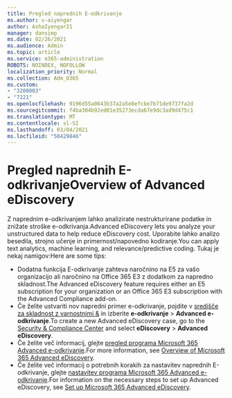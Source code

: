 ```yaml
---
title: Pregled naprednih E-odkrivanje
ms.author: v-aiyengar
author: AshaIyengar21
manager: dansimp
ms.date: 02/26/2021
ms.audience: Admin
ms.topic: article
ms.service: o365-administration
ROBOTS: NOINDEX, NOFOLLOW
localization_priority: Normal
ms.collection: Adm_O365
ms.custom:
- "3200003"
- "7221"
ms.openlocfilehash: 9196d55a0643b37a2a5e0efcbe7b71de9737fa2d
ms.sourcegitcommit: f4ba304b92ed01e35273ecda67e9dc3ad9d475c1
ms.translationtype: MT
ms.contentlocale: sl-SI
ms.lasthandoff: 03/04/2021
ms.locfileid: "50429846"
---
```

# <a name="overview-of-advanced-ediscovery"></a><span data-ttu-id="c333f-102">Pregled naprednih E-odkrivanje</span><span class="sxs-lookup"><span data-stu-id="c333f-102">Overview of Advanced eDiscovery</span></span>

<span data-ttu-id="c333f-103">Z naprednim e-odkrivanjem lahko analizirate nestrukturirane podatke in znižate stroške e-odkrivanja.</span><span class="sxs-lookup"><span data-stu-id="c333f-103">Advanced eDiscovery lets you analyze your unstructured data to help reduce eDiscovery cost.</span></span> <span data-ttu-id="c333f-104">Uporabite lahko analizo besedila, strojno učenje in primernost/napovedno kodiranje.</span><span class="sxs-lookup"><span data-stu-id="c333f-104">You can apply text analytics, machine learning, and relevance/predictive coding.</span></span> <span data-ttu-id="c333f-105">Tukaj je nekaj namigov:</span><span class="sxs-lookup"><span data-stu-id="c333f-105">Here are some tips:</span></span>

- <span data-ttu-id="c333f-106">Dodatna funkcija E-odkrivanje zahteva naročnino na E5 za vašo organizacijo ali naročnino na Office 365 E3 z dodatkom za napredno skladnost.</span><span class="sxs-lookup"><span data-stu-id="c333f-106">The Advanced eDiscovery feature requires either an E5 subscription for your organization or an Office 365 E3 subscription with the Advanced Compliance add-on.</span></span>
- <span data-ttu-id="c333f-107">Če želite ustvariti nov napredni primer e-odkrivanje, pojdite v [središče za skladnost z varnostnimi &](https://go.microsoft.com/fwlink/p/?linkid=2077143) in izberite **e-odkrivanje**  >  **Advanced e-odkrivanje**.</span><span class="sxs-lookup"><span data-stu-id="c333f-107">To create a new Advanced eDiscovery case, go to the [Security & Compliance Center](https://go.microsoft.com/fwlink/p/?linkid=2077143) and select **eDiscovery** > **Advanced eDiscovery**.</span></span>
- <span data-ttu-id="c333f-108">Če želite več informacij, glejte [pregled programa Microsoft 365 Advanced e-odkrivanje](https://go.microsoft.com/fwlink/?linkid=2101588).</span><span class="sxs-lookup"><span data-stu-id="c333f-108">For more information, see [Overview of Microsoft 365 Advanced eDiscovery](https://go.microsoft.com/fwlink/?linkid=2101588).</span></span>
- <span data-ttu-id="c333f-109">Če želite več informacij o potrebnih korakih za nastavitev naprednih E-odkrivanje, glejte [nastavitev programa Microsoft 365 Advanced e-odkrivanje](https://go.microsoft.com/fwlink/?linkid=2122672).</span><span class="sxs-lookup"><span data-stu-id="c333f-109">For information on the necessary steps to set up Advanced eDiscovery, see [Set up Microsoft 365 Advanced eDiscovery](https://go.microsoft.com/fwlink/?linkid=2122672).</span></span>